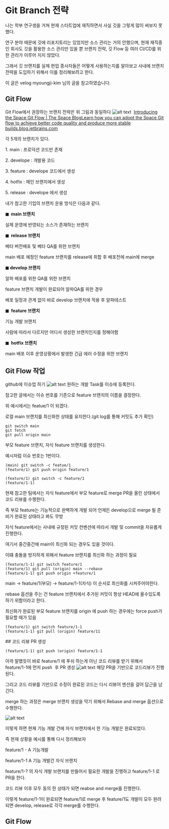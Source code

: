 # **Git Branch 전략** 

나는 학부 연구생을 거쳐 현재 스타트업에 재직하면서 사실 깃을 그렇게 많이 써보지 못했다.

연구 분야 때문에 깃에 리포지토리는 있었지만 소스 관리는 거의 안했으며, 현재 재직중인 회사도 깃을 활용한 소스 관리만 있을 뿐 브랜치 전략, 깃 Flow 등 여러 CI/CD를 위한 관리가 이루어 지지 않았다.

그래서 깃 브랜치를 실제 현업 종사자들은 어떻게 사용하는지를 알아보고 사내에 브랜치 전략을 도입하기 위해서 이를 정리해보려고 한다.

이 글은 velog myoungji-kim 님의 글을 참고하였습니다.


## **Git Flow**

Git Flow에서 권장하는 브랜치 전략은 위 그림과 동일하다
![alt text](image.png)
 [Introducing the Space Git Flow | The Space BlogLearn how you can adopt the Space Git flow to achieve better code quality and produce more stable builds.blog.jetbrains.com](https://blog.jetbrains.com/space/2023/04/18/space-git-flow/)

각 5개의 브랜치가 있다.

1\. main : 프로덕션 코드만 존재

2\. develope : 개발용 코드

3\. feature : develope 코드에서 생성

4\. hotfix : 메인 브랜치에서 생성

5\. release : develope 에서 생성

내가 참고한 기업의 브랜치 운용 방식은 다음과 같다.

**◼  main 브랜치**

실제 운영에 반영되는 소스가 존재하는 브랜치

**◼  release 브랜치**

베타 버전배포 및 베타 QA를 위한 브랜치

main 배포 예정인 feature 브랜치를 release에 취합 후 배포전에 main에 merge

**◼ develop 브랜치**

알파 배포를 위한 QA를 위한 브랜치

feature 브랜치 개발이 완료되어 알파QA를 위한 경우

배포 일정과 관계 없이 바로 develop 브랜치에 적용 후 알파테스트

**◼  feature 브랜치**

기능 개발 브랜치

사람에 따라서 다르지만 어디서 생성한 브랜치인지를 정해야함

**◼  hotfix 브랜치**

main 배포 이후 운영상황에서 발생한 긴급 에러 수정을 위한 브랜치

## **Git Flow 작업**

github에 이슈업 하기
![alt text](image-1.png)
원하는 개발 Task를 이슈에 등록한다.

참고한 글에서는 이슈 번호를 기준으로 feature 브랜치의 이름을 결정한다.

위 예시에서는 featue/1 이 되겠다.

로컬 main 브랜치를 최신화한 상태를 유지한다.(git log를 통해 커밋도 추가 확인)

```
git switch main
git fetch
git pull origin main
```

부모 feature 브랜치, 자식 feature 브랜치를 생성한다.

예시처럼 이슈 번호는 1번이다. 

```
(main) git switch -c featue/1
(feature/1) git push origin feature/1

(feature/1) git switch -c feature/1
(feature/1-1)
```

현재 참고한 팀에서는 자식 feature에서 부모 feature로 merge PR을 올린 상태에서 코드 리뷰를 수행한다.

즉 부모 feature는 기능적으로 완벽하게 개발 되어 언제든 develop으로 merge 될 준비가 완료된 상태라고 봐도 무방

자식 feature에서는 사내에 규정된 커밋 컨벤션에 따라서 개발 및 commit을 자유롭게 진행한다.

여기서 중간중간에 main이 최신화 되는 경우도 있을 것이다.

이떄 충돌을 방지하게 위해서 feature 브랜치를 최신화 하는 과정이 필요

```
(feature/1-1) git switch feature/1
(feature/1) git pull (origin) main --rebase
(feature/1-1) git push origin +feature/1
```

main -> feature/1(부모) -> feature/1-1(자식) 이 순서로 최신화를 시켜주어야한다.

rebase 옵션을 주는 건 feature 브랜치에서 추가된 커밋이 항상 HEAD에 올수있도록 하기 위함이라고 한다.

최신화가 완료된 부모 feature 브랜치를 origin 에 push 하는 경우에는 force push가 필요할 때가 있음

```
(feature/1) git switch feature/1-1
(feature/1-1) git pull (origin) feature/11
```

\## 코드 리뷰 PR 생성

```
(feature/1-1) git push (origin) feature/1-1
```

아까 말했듯이 바로 feature/1 에 푸쉬 하는게 아닌 코드 리뷰를 받기 위해서 feature/1-1에 먼저 push  후 PR 생성
![alt text](image-2.png)
해당 PR을 기반으로 코드리뷰가 진행된다.

그리고 코드 리뷰를 기반으로 수정이 완료된 코드는 다시 리뷰어 멘션을 걸어 답근을 남긴다.

merge 하는 과정은 merge 브랜치 생성을 막기 위해서 Rebase and merge 옵션으로 수행한다.

![alt text](image-3.png)

이렇게 하면 현재 기능 개발 건에 자식 브랜치에서 한 기능 개발은 완료되었다.

즉 현재 상황을 예시를 통해 다시 정리해보자

feature/1 - A 기능개발 

feature/1-1 A 기능 개발건 자식 브랜치

feature/1-? 의 자식 개발 브랜치를 만들어서 필요한 개발을 진행하고 feature/1-1 로 PR을 한다.

코드 리뷰 이후 모두 동의 한 상태가 되면 reabse and merge를 진행한다.

이렇게 feature/1-1이 완료되면 feature/1로 merge 후 feature/1도 개발이 모두 완려되면 develop, release로 각각 merge를 수행한다.

## **Git Flow**

<script>(adsbygoogle = window.adsbygoogle || []).push({});</script>